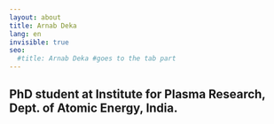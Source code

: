 ```yaml
---
layout: about
title: Arnab Deka
lang: en
invisible: true
seo:
  #title: Arnab Deka #goes to the tab part
---
```


## PhD student at Institute for Plasma Research, Dept. of Atomic Energy, India.   
